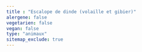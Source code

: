 ```yaml
---
title : "Escalope de dinde (volaille et gibier)"
alergene: false
vegetarien: false
vegan: false
type: "animaux"
sitemap_exclude: true
--- 
```

